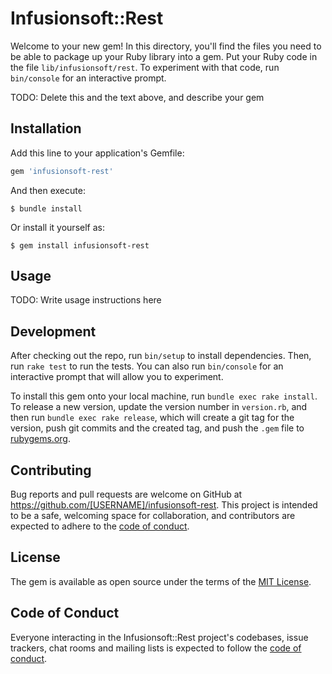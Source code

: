 # Infusionsoft::Rest

Welcome to your new gem! In this directory, you'll find the files you need to be able to package up your Ruby library into a gem. Put your Ruby code in the file `lib/infusionsoft/rest`. To experiment with that code, run `bin/console` for an interactive prompt.

TODO: Delete this and the text above, and describe your gem

## Installation

Add this line to your application's Gemfile:

```ruby
gem 'infusionsoft-rest'
```

And then execute:

    $ bundle install

Or install it yourself as:

    $ gem install infusionsoft-rest

## Usage

TODO: Write usage instructions here

## Development

After checking out the repo, run `bin/setup` to install dependencies. Then, run `rake test` to run the tests. You can also run `bin/console` for an interactive prompt that will allow you to experiment.

To install this gem onto your local machine, run `bundle exec rake install`. To release a new version, update the version number in `version.rb`, and then run `bundle exec rake release`, which will create a git tag for the version, push git commits and the created tag, and push the `.gem` file to [rubygems.org](https://rubygems.org).

## Contributing

Bug reports and pull requests are welcome on GitHub at https://github.com/[USERNAME]/infusionsoft-rest. This project is intended to be a safe, welcoming space for collaboration, and contributors are expected to adhere to the [code of conduct](https://github.com/[USERNAME]/infusionsoft-rest/blob/main/CODE_OF_CONDUCT.md).

## License

The gem is available as open source under the terms of the [MIT License](https://opensource.org/licenses/MIT).

## Code of Conduct

Everyone interacting in the Infusionsoft::Rest project's codebases, issue trackers, chat rooms and mailing lists is expected to follow the [code of conduct](https://github.com/[USERNAME]/infusionsoft-rest/blob/main/CODE_OF_CONDUCT.md).

